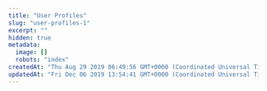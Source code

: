 ```yaml
---
title: "User Profiles"
slug: "user-profiles-1"
excerpt: ""
hidden: true
metadata: 
  image: []
  robots: "index"
createdAt: "Thu Aug 29 2019 06:49:56 GMT+0000 (Coordinated Universal Time)"
updatedAt: "Fri Dec 06 2019 13:54:41 GMT+0000 (Coordinated Universal Time)"
---
```

